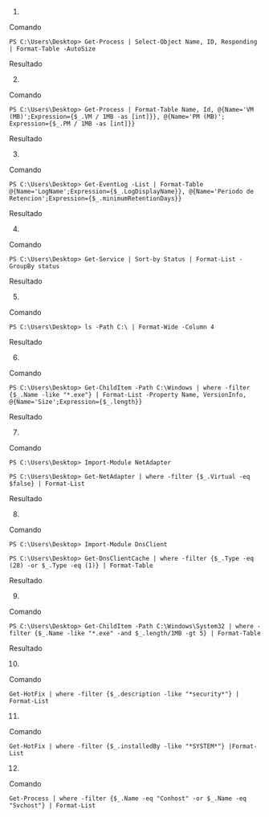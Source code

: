 1.

Comando
```
PS C:\Users\Desktop> Get-Process | Select-Object Name, ID, Responding | Format-Table -AutoSize
```

Resultado


2. 

Comando

```
PS C:\Users\Desktop> Get-Process | Format-Table Name, Id, @{Name='VM (MB)';Expression={$_.VM / 1MB -as [int]}}, @{Name='PM (MB)'; Expression={$_.PM / 1MB -as [int]}}
```
Resultado


3. 
  
Comando 
 
```
PS C:\Users\Desktop> Get-EventLog -List | Format-Table @{Name='LogName';Expression={$_.LogDisplayName}}, @{Name='Periodo de Retencion';Expression={$_.minimumRetentionDays}}
```
Resultado

4.

Comando
 ```   
PS C:\Users\Desktop> Get-Service | Sort-by Status | Format-List -GroupBy status
```

Resultado

5.
   
Comando
``` 
PS C:\Users\Desktop> ls -Path C:\ | Format-Wide -Column 4
```
Resultado

6. 

Comando

```
PS C:\Users\Desktop> Get-ChildItem -Path C:\Windows | where -filter {$_.Name -like "*.exe"} | Format-List -Property Name, VersionInfo, @{Name='Size';Expression={$_.length}}
```

Resultado

7. 

Comando

```
PS C:\Users\Desktop> Import-Module NetAdapter

PS C:\Users\Desktop> Get-NetAdapter | where -filter {$_.Virtual -eq $false} | Format-List
```

Resultado


8.  

Comando

```
PS C:\Users\Desktop> Import-Module DnsClient

PS C:\Users\Desktop> Get-DnsClientCache | where -filter {$_.Type -eq (28) -or $_.Type -eq (1)} | Format-Table
```

Resultado


9.

Comando

```
PS C:\Users\Desktop> Get-ChildItem -Path C:\Windows\System32 | where -filter {$_.Name -like "*.exe" -and $_.length/1MB -gt 5} | Format-Table
```

Resultado


10. 

Comando

```
Get-HotFix | where -filter {$_.description -like "*security*"} | Format-List
```

11.

Comando
```
Get-HotFix | where -filter {$_.installedBy -like "*SYSTEM*"} |Format-List
```

12.

Comando

```
Get-Process | where -filter {$_.Name -eq "Conhost" -or $_.Name -eq "Svchost"} | Format-List
```
